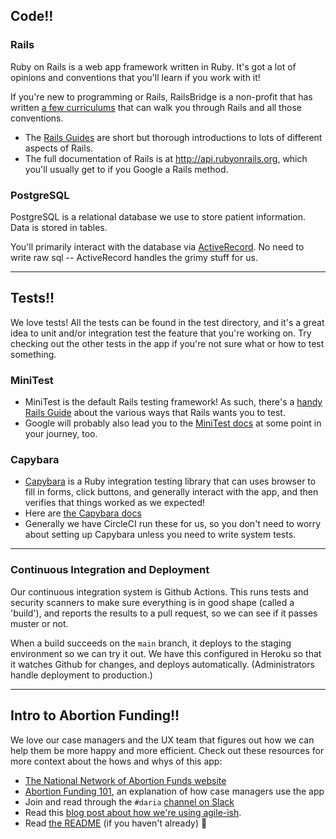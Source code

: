 ## Code!!
### Rails
Ruby on Rails is a web app framework written in Ruby. It's got a lot of opinions and conventions that you'll learn if you work with it! 

If you're new to programming or Rails, RailsBridge is a non-profit that has written [a few curriculums](http://docs.railsbridge.org/docs/) that can walk you through Rails and all those conventions.

* The [Rails Guides](http://guides.rubyonrails.org/) are short but thorough introductions to lots of different aspects of Rails.
* The full documentation of Rails is at http://api.rubyonrails.org, which you'll usually get to if you Google a Rails method.

### PostgreSQL
PostgreSQL is a relational database we use to store patient information. Data is stored in tables.

You'll primarily interact with the database via [ActiveRecord](http://guides.rubyonrails.org/active_record_basics.html). No need to write raw sql -- ActiveRecord handles the grimy stuff for us.

---

## Tests!!
We love tests! All the tests can be found in the test directory, and it's a great idea to unit and/or integration test the feature that you're working on. Try checking out the other tests in the app if you're not sure what or how to test something.

### MiniTest
* MiniTest is the default Rails testing framework! As such, there's a [handy Rails Guide](http://guides.rubyonrails.org/testing.html) about the various ways that Rails wants you to test.
* Google will probably also lead you to the [MiniTest docs](http://ruby-doc.org/stdlib-2.0.0/libdoc/minitest/rdoc/MiniTest.html) at some point in your journey, too.

### Capybara

* [Capybara](http://teamcapybara.github.io/capybara/) is a Ruby integration testing library that can uses browser to fill in forms, click buttons, and generally interact with the app, and then verifies that things worked as we expected!
* Here are [the Capybara docs](http://www.rubydoc.info/github/teamcapybara/capybara/master)
* Generally we have CircleCI run these for us, so you don't need to worry about setting up Capybara unless you need to write system tests.

---

### Continuous Integration and Deployment

Our continuous integration system is Github Actions. This runs tests and security scanners to make sure everything is in good shape (called a 'build'), and reports the results to a pull request, so we can see if it passes muster or not.

When a build succeeds on the `main` branch, it deploys to the staging environment so we can try it out. We have this configured in Heroku so that it watches Github for changes, and deploys automatically. (Administrators handle deployment to production.)

---

## Intro to Abortion Funding!!
We love our case managers and the UX team that figures out how we can help them be more happy and more efficient. Check out these resources for more context about the hows and whys of this app:
* [The National Network of Abortion Funds website](https://fundabortionnow.org)
* [Abortion Funding 101](ABORTION_FUNDING_101.md), an explanation of how case managers use the app
* Join and read through the `#daria` [channel on Slack](https://codefordc.slack.com/messages/dcaf_case_management/files/)
* Read this [blog post about how we're using agile-ish](https://codefordc.github.io/blog/2016/09/12/code-for-dcaf.html).
* Read [the README](https://github.com/DARIAEngineering/dcaf_case_management/) (if you haven't already) :sparkling_heart:
